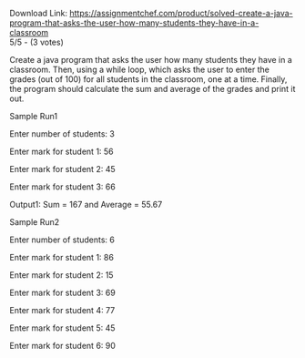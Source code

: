 Download Link: https://assignmentchef.com/product/solved-create-a-java-program-that-asks-the-user-how-many-students-they-have-in-a-classroom
<br>
5/5 - (3 votes)

Create a java program that asks the user how many students they have in a classroom. Then, using a while loop, which asks the user to enter the grades (out of 100) for all students in the classroom, one at a time. Finally, the program should calculate the sum and average of the grades and print it out.



Sample Run1

Enter number of students: 3

Enter mark for student 1: 56

Enter mark for student 2: 45

Enter mark for student 3: 66

Output1: Sum = 167 and Average = 55.67

Sample Run2

Enter number of students: 6

Enter mark for student 1: 86

Enter mark for student 2: 15

Enter mark for student 3: 69

Enter mark for student 4: 77

Enter mark for student 5: 45

Enter mark for student 6: 90